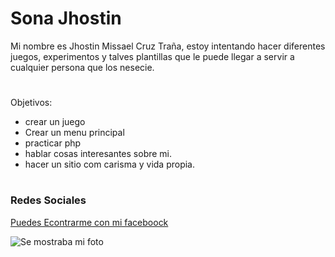 # **Sona Jhostin**

Mi nombre es Jhostin Missael Cruz Traña, estoy intentando hacer diferentes juegos, experimentos y talves plantillas que le puede llegar a servir a cualquier persona que los nesecie.
#
Objetivos:

* crear un juego 
* Crear un menu principal
* practicar php
* hablar cosas interesantes sobre mi.
* hacer un sitio com carisma y vida propia.
#

### Redes Sociales

[Puedes Econtrarme con mi faceboock](https://www.facebook.com/jhostin.cruz.73345)

![Se mostraba mi foto](https://scontent.fmga9-1.fna.fbcdn.net/v/t1.6435-9/237638213_387712122716487_3279086275691150063_n.jpg?_nc_cat=109&ccb=1-5&_nc_sid=09cbfe&_nc_ohc=EsnQrspF2VUAX9GIqwL&_nc_ht=scontent.fmga9-1.fna&oh=64ecfb6efa11ca2d61213ad53bf824cf&oe=619AF382)
#